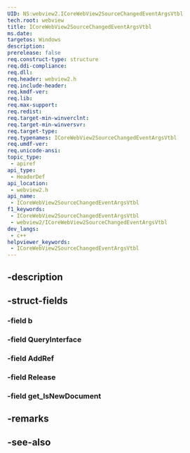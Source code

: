 ```yaml
---
UID: NS:webview2.ICoreWebView2SourceChangedEventArgsVtbl
tech.root: webview
title: ICoreWebView2SourceChangedEventArgsVtbl
ms.date: 
targetos: Windows
description: 
prerelease: false
req.construct-type: structure
req.ddi-compliance: 
req.dll: 
req.header: webview2.h
req.include-header: 
req.kmdf-ver: 
req.lib: 
req.max-support: 
req.redist: 
req.target-min-winverclnt: 
req.target-min-winversvr: 
req.target-type: 
req.typenames: ICoreWebView2SourceChangedEventArgsVtbl
req.umdf-ver: 
req.unicode-ansi: 
topic_type:
 - apiref
api_type:
 - HeaderDef
api_location:
 - webview2.h
api_name:
 - ICoreWebView2SourceChangedEventArgsVtbl
f1_keywords:
 - ICoreWebView2SourceChangedEventArgsVtbl
 - webview2/ICoreWebView2SourceChangedEventArgsVtbl
dev_langs:
 - c++
helpviewer_keywords:
 - ICoreWebView2SourceChangedEventArgsVtbl
---
```


## -description

## -struct-fields

### -field b

### -field QueryInterface

### -field AddRef

### -field Release

### -field get_IsNewDocument

## -remarks

## -see-also

